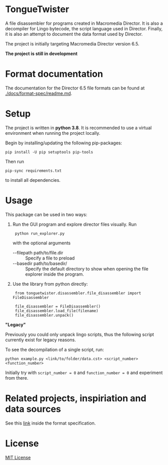 # TongueTwister

A file disassembler for programs created in Macromedia Director. It is also a decompiler for Lingo bytecode, the script
language used in Director. Finally, it is also an attempt to document the data format used by Director.

The project is initially targeting Macromedia Director version 6.5.

**The project is still in development**

# Format documentation

The documentation for the Director 6.5 file formats can be found
at [./docs/format-spec/readme.md](./docs/format-spec/readme.md).

# Setup

The project is written in **python 3.8**. It is recommended to use a virtual environment when running the project
locally.

Begin by installing/updating the following pip-packages:

    pip install -U pip setuptools pip-tools

Then run

    pip-sync requirements.txt

to install all dependencies.

# Usage

This package can be used in two ways:

1. Run the GUI program and explore director files visually. Run

        python run_explorer.py

   with the optional arguments
    <dl>
      <dt>--filepath path/to/file.dir</dt>
      <dd>Specify a file to preload</dd>
      <dt>--basedir path/to/basedir/</dt>
      <dd>Specify the default directory to show when opening the file explorer inside the program.</dd>
    </dl>

2. Use the library from python directly:

        from tonguetwister.disassembler.file_disassembler import FileDisassembler

        file_disassembler = FileDisassembler()
        file_disassembler.load_file(filename)
        file_disassembler.unpack()

**"Legacy"**

Previously you could only unpack lingo scripts, thus the following script currently exist for legacy reasons.

To see the decompilation of a single script, run:

    python example.py <link/to/folder/data.cst> <script_number> <function_number>

Initially try with `script_number = 0` and `function_number = 0` and experiment from there.

# Related projects, inspiriation and data sources

See this [link](./docs/format-spec/readme.md#sources) inside the format specification.

# License

[MIT License](./LICENSE)
